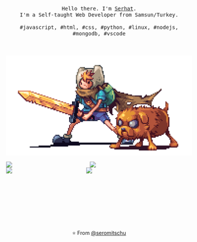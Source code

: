 <p align="center">
  <br>
  <br>
  <br>
  <samp>Hello there. I'm <a href="https://seromitschu.vercel.app">Serhat</a>.<br> I'm a Self-taught Web Developer from Samsun/Turkey.<br><br>#javascript, #html, #css, #python, #linux, #nodejs, #mongodb, #vscode</samp>
  <br>
  <br>
  <br>
  <br>
  <img src="readme.gif"/>
</p>

 <img width="45%" align="left" src="https://spotify-github-profile.vercel.app/api/view?uid=dpzbuw7zcqedqxsq6q43z465l&cover_image=true&theme=natemoo-re&show_offline=true&background_color=141414&bar_color=ffffff&bar_color_cover=false"/>

<img  align="left" width="45%" src="https://count.getloli.com/get/@:seromitschu?theme=asoul"> 

<img align="left" width="43%" src="https://github-readme-stats.vercel.app/api?username=seromitschu&show_icons=true&theme=dark">
<img align="left" width="45%" src="https://github-readme-streak-stats.herokuapp.com/?user=seromitschu&theme=dark">
<br><br><br><br><br><br><br><br><br><br>
<p align="center">⭐️ From <a href="https://github.com/Seromitschu">@seromitschu</a></p>
